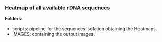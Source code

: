### Heatmap of all available rDNA sequences

**Folders**:
- scripts: pipeline for the sequences isolation obtaining the Heatmaps.
- IMAGES: containing the output images.
